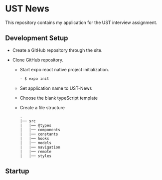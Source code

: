 # UST News

This repository contains my application for the UST interview assignment.

## Development Setup

- Create a GitHub repository through the site.

- Clone GitHub repository.
  - Start expo react native project initialization.

    ```bash
    - $ expo init
    ```

  - Set application name to UST-News
  - Choose the blank typeScript template
  - Create a file structure
  
    ```text
    .
    |── src
    |   |── @types
    |   |── components
    |   |── constants
    |   |── hooks
    |   |── models
    |   |── navigation
    |   |── remote
    |   |── styles
    ```

## Startup
